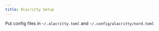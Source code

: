 ```yaml
---
title: Alacritty Setup
---
```


Put config files in `~/.alacritty.toml` and `~/.config/alacritty/nord.toml`

